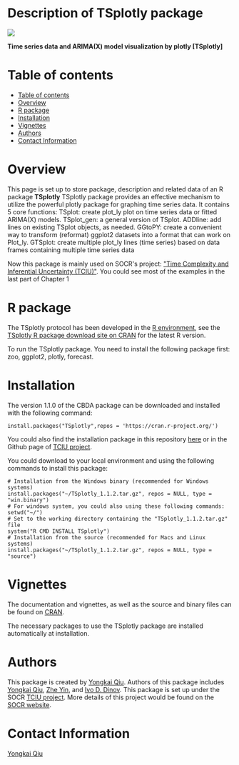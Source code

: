 # Description of TSplotly package

<a href="http://www.socr.umich.edu/TCIU/"><img align="middle" src="https://github.com/SOCR/TCIU/raw/master/package/TSplotly/TS.png"></a>

**Time series data and ARIMA(X) model visualization by plotly [TSplotly]**

Table of contents
=================

<!--ts-->
   * [Table of contents](#table-of-contents)
   * [Overview](#overview)
   * [R package](#r-package)
   * [Installation](#installation)
   * [Vignettes](#vignettes)
   * [Authors](#Authors)
   * [Contact Information](#Contact-information)
<!--te-->


Overview
========

This page is set up to store package, description and related data of an R package **TSplotly**
 TSplotly package provides an effective mechanism to utilize the powerful plotly package for graphing time series data. It contains 5 core functions: 
    TSplot: create plot_ly plot on time series data or fitted ARIMA(X) models.
    TSplot_gen: a general version of TSplot.
    ADDline: add lines on existing TSplot objects, as needed.
    GGtoPY: create a convenient way to transform (reformat) ggplot2 datasets into a format that can work on Plot_ly.
    GTSplot: create multiple plot_ly lines (time series) based on data frames containing multiple time series data

Now this package is mainly used on SOCR's project: ["Time Complexity and Inferential Uncertainty (TCIU)"](http://www.socr.umich.edu/TCIU/). You could see most of the examples in the last part of Chapter 1

R package
=========
The TSplotly protocol has been developed in the [R environment](https://www.r-project.org), see the [TSplotly R package download site on CRAN](https://cran.r-project.org/package=TSplotly) for the latest R version.

To run the TSplotly package. You need to install the following package first: zoo, ggplot2, plotly, forecast.

Installation
============
The version 1.1.0 of the CBDA package can be downloaded and installed with the following command:
```{r Installation of the CBDA package from CRAN, eval = FALSE}
install.packages("TSplotly",repos = 'https://cran.r-project.org/')
```

You could also find the installation package in this repository [here](https://github.com/SOCR/TCIU/tree/master/package/TSplotly/TSplotly_1.1.2.tar.gz) or in the Github page of [TCIU project](https://github.com/SOCR/TCIU). 

You could download to your local environment and using the following commands to install this package:

```{r Installation of the CBDA package, eval = FALSE}
# Installation from the Windows binary (recommended for Windows systems)
install.packages("~/TSplotly_1.1.2.tar.gz", repos = NULL, type = "win.binary") 
# For windows system, you could also using these following commands:
setwd("~/") 
# Set to the working directory containing the "TSplotly_1.1.2.tar.gz" file
system("R CMD INSTALL TSplotly")
# Installation from the source (recommended for Macs and Linux systems)
install.packages("~/TSplotly_1.1.2.tar.gz", repos = NULL, type = "source")
```

Vignettes
=========
The documentation and vignettes, as well as the source and binary files can be found on  [CRAN](https://cran.r-project.org/web/packages/TSplotly/index.html). 

The necessary packages to use the TSplotly package are installed automatically at installation.

Authors
===============
This package is created by [Yongkai Qiu](https://socr.umich.edu/people/Yongkai_Qiu.html). Authors of this package includes [Yongkai Qiu](https://socr.umich.edu/people/Yongkai_Qiu.html), [Zhe Yin](http://socr.umich.edu/people/Zhe_Yin.html), and [Ivo D. Dinov](http://www.socr.umich.edu/people/dinov/). This package is set up under the SOCR [TCIU project](http://www.socr.umich.edu/TCIU/). More details of this project would be found on the [SOCR website](http://www.socr.umich.edu/).

Contact Information
===============
[Yongkai Qiu](mailto:yongkai@umich.edu)
